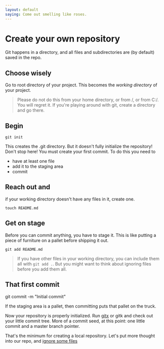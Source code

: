 ```yaml
---
layout: default
saying: Come out smelling like roses.
---
```


# Create your own repository

Git happens in a directory, and all files and subdirectories are (by default) saved in the repo.


## Choose wisely

Go to root directory of your project. This becomes the *working directory* of your project.

> Please do not do this from your home directory, or from /, or from C:/. You will regret it. If you're playing around with git, create a directory and go there.

## Begin

    git init

This creates the .git directory. But it doesn't fully initialize the repository! Don't stop here! You must create your first commit. To do this you need to
* have at least one file
* add it to the staging area
* commit

## Reach out and

if your working directory doesn't have any files in it, create one.

    touch README.md

## Get on stage

Before you can commit anything, you have to stage it. This is like putting a piece of furniture on a pallet before shipping it out.

    git add README.md

> If you have other files in your working directory, you can include them all with `git add .`. But you might want to think about ignoring files before you add them all.

## That first commit

   git commit -m "Initial commit"

If the staging area is a pallet, then committing puts that pallet on the truck.

Now your repository is properly initialized. Run [gitx](http://gitx.frim.nl/) or gitk and check out your little commit tree. More of a commit seed, at this point: one little commit and a master branch pointer.

That's the minimum for creating a local repository. Let's put more thought into our repo, and [ignore some files](ignore.html)
